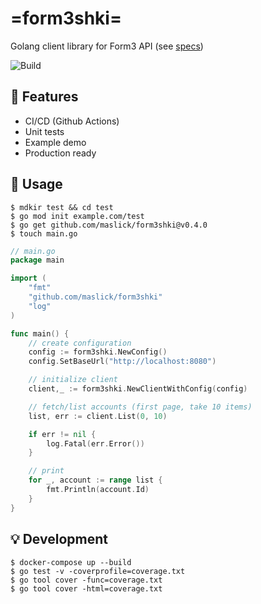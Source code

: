 # =form3shki=
Golang client library for Form3 API (see [specs](ASSIGNMENT.md))

![Build](https://github.com/maslick/form3shki/workflows/Build/badge.svg)

## :rocket: Features
* CI/CD (Github Actions)
* Unit tests
* Example demo
* Production ready

## :lollipop: Usage
```shell
$ mdkir test && cd test
$ go mod init example.com/test
$ go get github.com/maslick/form3shki@v0.4.0
$ touch main.go
```

```go
// main.go
package main

import (
	"fmt"
	"github.com/maslick/form3shki"
	"log"
)

func main() {
	// create configuration
	config := form3shki.NewConfig()
	config.SetBaseUrl("http://localhost:8080")

	// initialize client
	client,_ := form3shki.NewClientWithConfig(config)

	// fetch/list accounts (first page, take 10 items)
	list, err := client.List(0, 10)

	if err != nil {
		log.Fatal(err.Error())
	}

	// print
	for _, account := range list {
		fmt.Println(account.Id)
	}
}
```

## :bulb: Development
```shell
$ docker-compose up --build
$ go test -v -coverprofile=coverage.txt
$ go tool cover -func=coverage.txt
$ go tool cover -html=coverage.txt
```
